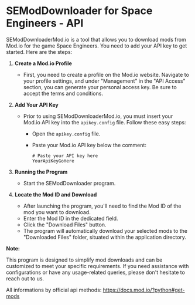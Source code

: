 # SEModDownloader for Space Engineers - API

SEModDownloaderMod.io is a tool that allows you to download mods from Mod.io for the game Space Engineers. You need to add your API key to get started. Here are the steps:

1. **Create a Mod.io Profile**

   - First, you need to create a profile on the Mod.io website. Navigate to your profile settings, and under "Management" in the "API Access" section, you can generate your personal access key. Be sure to accept the terms and conditions.

2. **Add Your API Key**

   - Prior to using SEModDownloaderMod.io, you must insert your Mod.io API key into the `apikey.config` file. Follow these easy steps:
   
     - Open the `apikey.config` file.
     - Paste your Mod.io API key below the comment:
     
       ```
       # Paste your API key here
       YourApiKeyGoHere
       ```

3. **Running the Program**

   - Start the SEModDownloader program.

4. **Locate the Mod ID and Download**

   - After launching the program, you'll need to find the Mod ID of the mod you want to download.
   - Enter the Mod ID in the dedicated field.
   - Click the "Download Files" button.
   - The program will automatically download your selected mods to the "Downloaded Files" folder, situated within the application directory.

**Note:**

This program is designed to simplify mod downloads and can be customized to meet your specific requirements. If you need assistance with configurations or have any usage-related queries, please don't hesitate to reach out to us.

All informations by official api methods: https://docs.mod.io/?python#get-mods
